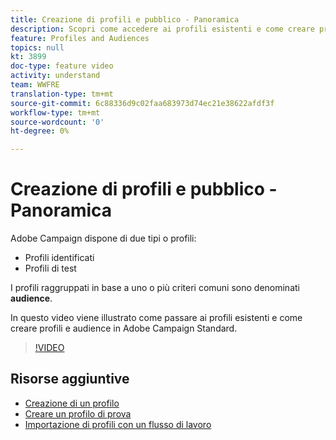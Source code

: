 ```yaml
---
title: Creazione di profili e pubblico - Panoramica
description: Scopri come accedere ai profili esistenti e come creare profili e tipi di pubblico in Adobe Campaign Standard.
feature: Profiles and Audiences
topics: null
kt: 3899
doc-type: feature video
activity: understand
team: WWFRE
translation-type: tm+mt
source-git-commit: 6c88336d9c02faa683973d74ec21e38622afdf3f
workflow-type: tm+mt
source-wordcount: '0'
ht-degree: 0%

---
```



# Creazione di profili e pubblico - Panoramica

 Adobe Campaign dispone di due tipi o profili:

* Profili identificati
* Profili di test

I profili raggruppati in base a uno o più criteri comuni sono denominati **audience**.

In questo video viene illustrato come passare ai profili esistenti e come creare profili e audience in  Adobe Campaign Standard.

>[!VIDEO](https://video.tv.adobe.com/v/18463/?quality=12)

## Risorse aggiuntive

* [Creazione di un profilo](/help/profiles-and-audiences/creating-a-profile.md)
* [Creare un profilo di prova](/help/profiles-and-audiences/test-profiles.md)
* [Importazione di profili con un flusso di lavoro](/help/managing-processes-and-data/importing-profiles.md)
